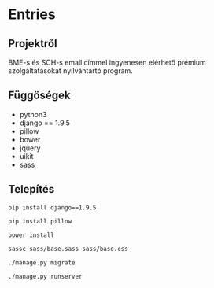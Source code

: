 # Entries
## Projektről

BME-s és SCH-s email címmel ingyenesen elérhető prémium szolgáltatásokat nyílvántartó program. 

## Függöségek
- python3
- django == 1.9.5
- pillow
- bower
- jquery
- uikit
- sass

## Telepítés

````pip install django==1.9.5````

````pip install pillow````

````bower install````

````sassc sass/base.sass sass/base.css````

````./manage.py migrate````

````./manage.py runserver````
